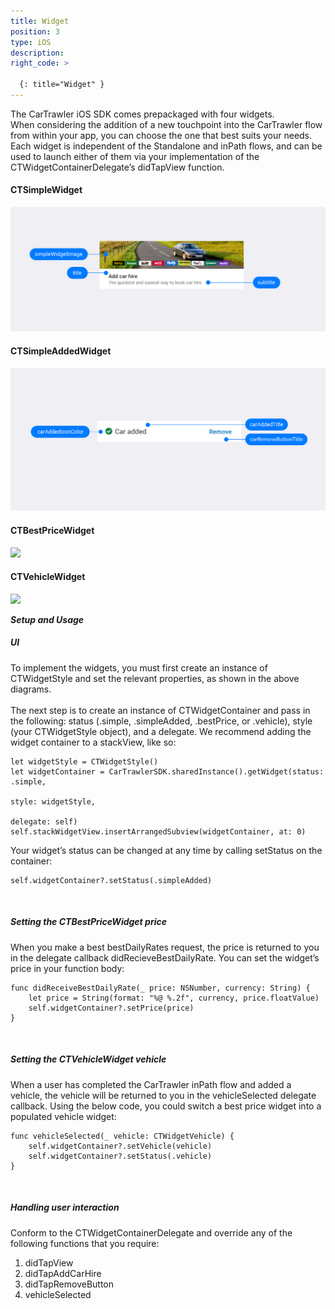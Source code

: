 ```yaml
---
title: Widget
position: 3
type: iOS
description:
right_code: >

  {: title="Widget" }
---
```



The CarTrawler iOS SDK comes prepackaged with four widgets.<br /> When considering the addition of a new touchpoint into the CarTrawler flow from within your app, you can choose the one that best suits your needs.<br /> Each widget is independent of the Standalone and inPath flows, and can be used to launch either of them via your implementation of the CTWidgetContainerDelegate’s didTapView function.<br />

<h4>CTSimpleWidget</h4>
<picture>
  <source media="(max-width: 799px)" srcset="/uploads/Simple_Loaded_Generic_iOS.png">
  <source media="(min-width: 800px)" srcset="/uploads/Simple_Loaded_Generic_iOS.png">
  <img src="/uploads/Simple_Loaded_Generic_iOS.png">
</picture><br />

<h4>CTSimpleAddedWidget</h4>
<picture>
  <source media="(max-width: 799px)" srcset="/uploads/Simple_Added_Generic_iOS.png">
  <source media="(min-width: 800px)" srcset="/uploads/Simple_Added_Generic_iOS.png">
  <img src="/uploads/Simple_Added_Generic_iOS.png">
</picture><br />

<h4>CTBestPriceWidget</h4>
<picture>
  <source media="(max-width: 799px)" srcset="/uploads/Pricing_Loaded_Generic_iOS.png">
  <source media="(min-width: 800px)" srcset="/uploads/Pricing_Loaded_Generic_iOS.png">
  <img src="/uploads/Pricing_Loaded_Generic_iOS.png_iOS">
</picture><br />

<h4>CTVehicleWidget</h4>
<picture>
  <source media="(max-width: 799px)" srcset="/uploads/Pricing_Added_Generic_iOS.png">
  <source media="(min-width: 800px)" srcset="/uploads/Pricing_Added_Generic_iOS.png">
  <img src="/uploads/Pricing_Added_Generic_IOS.png_iOS">
</picture><br />

***Setup and Usage***

<h5>UI</h5>

To implement the widgets, you must first create an instance of CTWidgetStyle and set the relevant properties, as shown in the above diagrams. <br /><br />
The next step is to create an instance of CTWidgetContainer and pass in the following: status (.simple, .simpleAdded, .bestPrice, or .vehicle), style (your CTWidgetStyle object), and a delegate. 
We recommend adding the widget container to a stackView, like so: 

    let widgetStyle = CTWidgetStyle()
    let widgetContainer = CarTrawlerSDK.sharedInstance().getWidget(status: .simple,
                                                                       style: widgetStyle,
                                                                       delegate: self)
    self.stackWidgetView.insertArrangedSubview(widgetContainer, at: 0)


Your widget’s status can be changed at any time by calling setStatus on the container:

    self.widgetContainer?.setStatus(.simpleAdded)

<br />
<h5>Setting the CTBestPriceWidget price</h5>

When you make a best bestDailyRates request, the price is returned to you in the delegate callback didRecieveBestDailyRate. You can set the widget’s price in your function body: 

    func didReceiveBestDailyRate(_ price: NSNumber, currency: String) {
        let price = String(format: "%@ %.2f", currency, price.floatValue)
        self.widgetContainer?.setPrice(price)
    }

<br />
<h5>Setting the CTVehicleWidget vehicle</h5>

When a user has completed the CarTrawler inPath flow and added a vehicle, the vehicle will be returned to you in the vehicleSelected delegate callback. Using the below code, you could switch a best price widget into a populated vehicle widget: 
    
    func vehicleSelected(_ vehicle: CTWidgetVehicle) {
        self.widgetContainer?.setVehicle(vehicle)
        self.widgetContainer?.setStatus(.vehicle)
    }

<br />
<h5>Handling user interaction</h5> 
  
Conform to the CTWidgetContainerDelegate and override any of the following functions that you require: <br />
1. didTapView
2. didTapAddCarHire
3. didTapRemoveButton
4. vehicleSelected


